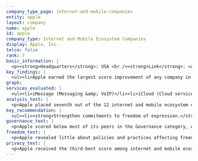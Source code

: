 ```yaml
---
company_type_page: internet-and-mobile-companies
entity: apple
layout: company
name: apple
id: apple
company_type: Internet and Mobile Ecosystem Companies
display: Apple, Inc.
telco: false
rank: 7
basic_information: | 
  <p><strong>Headquarters</strong>: USA <br /><strong>Link</strong>: <a href="https://www.apple.com">https://www.apple.com </a><br /><strong>Download</strong>: <a href="https://www.apple.com">https://www.apple.com</a></p>
key_findings: | 
  <ul><li>Apple earned the largest score improvement of any company in the Index, but still lagged behind most of its U.S. peers due to its failure to disclose policies affecting users&rsquo; freedom of expression.</li><li>Apple improved its commitments to users&rsquo; privacy in a number of areas, including its disclosure of options users have to control how their information is used for targeted advertising. It was also the only company in the Index to clearly disclose that it does not track users across third-party websites.</li><li>Apple improved its disclosure of its policies for responding to data breaches, but its disclosure of other security policies and practices still fell short.</li></ul>
graph: 
services_evaluated: | 
  <ul><li>iMessage (Messaging &amp; VoIP)</li><li>iCloud (Cloud service)</li><li>iOS (Mobile ecosystem)</li></ul>
analysis_text: | 
  <p>Apple placed seventh out of the 12 internet and mobile ecosystem companies evaluated, disclosing less about policies and practices affecting freedom of expression than most of its U.S. peers. 1 The company earned the largest score improvement in the 2018 Index, due to improved transparency reporting and disclosure of its policies affecting user privacy. However, Apple still received the lowest score of all U.S. internet and mobile ecosystem companies evaluated due to its lack of disclosure of policies affecting users&rsquo; freedom of expression. Despite improvements to its transparency reporting, Apple still provided no data about government requests to remove apps from its App Store, or data on content or account restrictions the company undertook to enforce its own rules. U.S. law prevents companies from disclosing the exact number of government requests for stored and real-time user information they receive, which prevented Apple from being fully transparent in that area.</p><p><strong>About Apple Inc.</strong></p><p><strong>Apple Inc.</strong> provides computers, smartphones, and other devices, and also produces iOS operating system software and application software. Services include iMessage, a messaging application that works across Apple devices, and iCloud, a cloud storage service.</p><p><strong>Market Cap:</strong> USD 906.1 billion 3 <br /><strong>NasdaqGS:</strong> AAPL <br /><strong>Domicile:</strong> United States <br /><strong>Website:</strong> www.apple.com</p>
key_recommendation: | 
  <ul><li><strong>Strengthen commitments to freedom of expression.</strong> While the company made significant improvements to its disclosure of policies affecting users&rsquo; privacy, it needs to improve its disclosure of commitments to freedom of expression.</li><li><strong>Clarify role in policing content.</strong> Apple should disclose more information about its own decisions to remove content that violates the company&rsquo;s terms, as well as data on government requests it receives to remove apps from its App Store.</li><li><strong>Be more transparent about handling of user information.</strong> Apple should clarify what types of user information it collects, shares, and retains, and for what purpose.</li></ul>
governance_text: | 
  <p>Apple scored below most of its peers in the Governance category, with the lowest score on this set of indicators of any U.S. company in the Index. Still, the company significantly improved its governance score in the 2018 Index, primarily due to a new &ldquo;Privacy Governance&rdquo; policy that more clearly outlines Apple&rsquo;s privacy commitments, though it made no similar clarifications regarding its commitments to freedom of expression.</p><p>The company strengthened its commitment to respect user privacy as a human right (G1) and clarified its oversight of privacy risks at the senior management level (G2), though it did not publish similar disclosure with regard to freedom of expression. It also disclosed it conducts impact assessments to examine privacy risks associated with its products and services (G4), and that it engages with stakeholders on privacy-related issues (G5). Like its peers, Apple offered little evidence of a substantive grievance and remedy mechanism enabling users to submit complaints against the company for infringement of their freedom of expression or privacy (G6).</p>
freedom_text: | 
  <p>Apple revealed little about policies and practices affecting freedom of expression, scoring below all other U.S. companies but performing better than Mail.Ru, Samsung, Yandex, Tencent, and Baidu.<br /><br /><strong>Content and account restrictions:</strong> Apple disclosed less than all other internet and mobile ecosystem companies, except for Chinese company Baidu, about what the rules are on its different services and how they are enforced (F3, F4, F8). While it provided some information about what is prohibited (F3), it disclosed no data about the volume or nature of content or accounts it restricted to enforce its rules (F4). It also did not disclose whether it has a policy to notify users when it restricts content or accounts (F8).<br /><br /><strong>Content and account restriction requests:</strong> Apple significantly improved its disclosure of how it handles government and private requests to restrict content or accounts (F5-F7), but still disclosed less than its U.S. peers. It disclosed its processes for responding to government requests (F5), and provided data on the number of account restriction requests it received from governments, broken down by country (F6). But it failed to provide data on requests it received to remove content, such as apps in its App Store. It also disclosed nothing about requests it received through private processes (F7). <br /><br /><strong>Identity policy:</strong> Users and app developers access Apple services using an Apple ID account. Apple <a href="https://www.apple.com/legal/privacy/en-ww/" target="_blank" rel="noopener">disclosed</a> it might require Apple ID users in certain jurisdictions to verify their identity with their government-issued identification, in compliance with local law (F11).</p>
privacy_text: | 
  <p>Apple received the third-best score among internet and mobile ecosystem companies in the Privacy category, disclosing less than Google and Microsoft, but more than Twitter and Facebook.<br /><br /><strong>Handling of user information:</strong> Like its peers, Apple fell short of clearly explaining how it handles user information (P3-P9). The company did not adequately disclose each type of user information it collects (P3), shares (P4), for what purpose (P5), and for how long it retains it (P6). The company improved its disclosure of options users have to control how their information is used for advertising purposes (P7), but this suggests that targeted advertising is on by default. Apple was the only company in the Index to clearly disclose that it does not track users across third-party websites (P9).<br /><br /><strong>Requests for user information:</strong> Apple disclosed less than Google and Microsoft but more than the rest of its peers about its process for handling government and private requests for user information (P10-P12). Like most companies, Apple disclosed information about its process for responding to government requests but nothing about private requests it receives (P10). It disclosed data on the number of government requests it received by country, requests it received via court orders, and requests for content vs. non-content data (P11). However, Apple did not disclose the exact number of requests received for stored or real-time user data, or what actions it took in response to these requests, because it is prohibited by law from doing so.<br /><br /><strong>Security:</strong> Apple disclosed more than any other internet and mobile ecosystem company other than Google about its security policies, but still fell short in key areas. It did not fully disclose its internal security oversight processes, including whether it commissions external security audits on its products and services (P13). However, it made notable improvements to its disclosure of how it handles data breaches, and was the only internet and mobile ecosystem company to receive any credit on this indicator (P15).</p>
---
```

